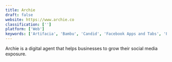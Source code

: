 ```yaml
---
title: Archie
draft: false 
website: https://www.archie.co
classification: ['']
platform: ['Web']
keywords: ['Artifacia', 'Bambu', 'Candid', 'Facebook Apps and Tabs', 'Facebook for Business', 'Filament Flare', 'Fomo', 'Foursixty', 'Komfo', 'MavSocial', 'Missinglettr', 'Olapic', 'PostPlanner', 'RiteTag', 'SocialPilot', 'SocialTwist', 'SocialXpand', 'YouVisit']
---
```

Archie is a digital agent that helps businesses to grow their social media exposure.